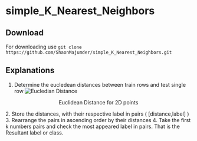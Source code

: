 # simple_K_Nearest_Neighbors 
## Download 
For downloading use 
       `git clone https://github.com/ShaonMajumder/simple_K_Nearest_Neighbors.git` 
## Explanations
1. Determine the eucledean distances between train rows and test single row
![Eucledian Distance](https://github.com/ShaonMajumder/simple_K_Nearest_Neighbors/blob/master/pics/knn.png)
<p align="center">Euclidean Distance for 2D points</p>
2. Store the distances, with their respective label in pairs ( [distance,label] )
3. Rearrange the pairs in ascending order by their distances
4. Take the first k numbers pairs and check the most appeared label in pairs. That is the Resultant label or class.
